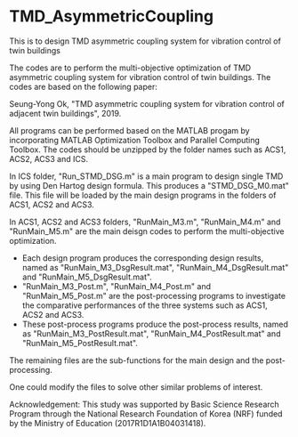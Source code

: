 # TMD_AsymmetricCoupling
This is to design TMD asymmetric coupling system for vibration control of twin buildings

The codes are to perform the multi-objective optimization of TMD asymmetric coupling system for vibration control of twin buildings. 
The codes are based on the following paper: 

Seung-Yong Ok, "TMD asymmetric coupling system for vibration control of adjacent twin buildings", 2019.

All programs can be performed based on the MATLAB progam by incorporating MATLAB Optimization Toolbox and Parallel Computing Toolbox. 
The codes should be unzipped by the folder names such as ACS1, ACS2, ACS3 and ICS.

In ICS folder, "Run_STMD_DSG.m" is a main program to design single TMD by using Den Hartog design formula. 
This produces a "STMD_DSG_M0.mat" file. This file will be loaded by the main design programs in the folders of ACS1, ACS2 and ACS3.

In ACS1, ACS2 and ACS3 folders, "RunMain_M3.m", "RunMain_M4.m" and "RunMain_M5.m" are the main deisgn codes to perform the multi-objective optimization. 
  - Each design program produces the corresponding design results, named as "RunMain_M3_DsgResult.mat", "RunMain_M4_DsgResult.mat" and "RunMain_M5_DsgResult.mat". 
  - "RunMain_M3_Post.m", "RunMain_M4_Post.m" and "RunMain_M5_Post.m" are the post-processing programs to investigate the comparative performances of the three systems such as ACS1, ACS2 and ACS3. 
  - These post-process programs produce the post-process results, named as "RunMain_M3_PostResult.mat", "RunMain_M4_PostResult.mat" and "RunMain_M5_PostResult.mat".

The remaining files are the sub-functions for the main design and the post-processing.

One could modify the files to solve other similar problems of interest. 

Acknowledgement: This study was supported by Basic Science Research Program through the National Research Foundation of Korea (NRF) funded by the Ministry of Education (2017R1D1A1B04031418).
